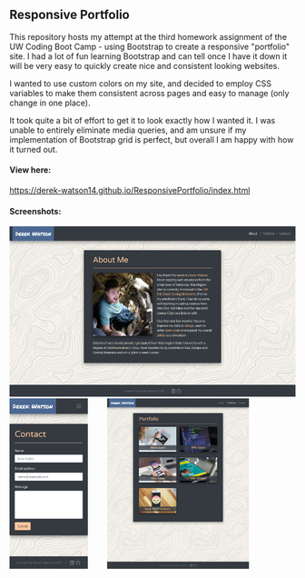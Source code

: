 ## Responsive Portfolio

This repository hosts my attempt at the third homework assignment of the UW Coding Boot Camp -
using Bootstrap to create a responsive "portfolio" site. I had a lot of fun learning Bootstrap and can
tell once I have it down it will be very easy to quickly create nice and consistent looking websites.

I wanted to use custom colors on my site, and decided to employ CSS variables to make them consistent
across pages and easy to manage (only change in one place).

It took quite a bit of effort to get it to look exactly how I wanted it. I was unable to entirely
eliminate media queries, and am unsure if my implementation of Bootstrap grid is perfect, but overall I
am happy with how it turned out.

#### View here:

https://derek-watson14.github.io/ResponsivePortfolio/index.html

#### Screenshots:

<img src="screenshots/about-full.png" alt="" style="height: 300px;"/>
<br>
<img src="screenshots/contact-mobile.png" alt="" style="height: 300px; margin-right: 30px;"/>
<img src="screenshots/portfolio-medium.png" alt="" style="height: 300px;"/>
